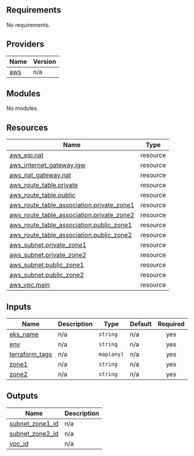 <!-- BEGIN_TF_DOCS -->
## Requirements

No requirements.

## Providers

| Name | Version |
|------|---------|
| <a name="provider_aws"></a> [aws](#provider\_aws) | n/a |

## Modules

No modules.

## Resources

| Name | Type |
|------|------|
| [aws_eip.nat](https://registry.terraform.io/providers/hashicorp/aws/latest/docs/resources/eip) | resource |
| [aws_internet_gateway.igw](https://registry.terraform.io/providers/hashicorp/aws/latest/docs/resources/internet_gateway) | resource |
| [aws_nat_gateway.nat](https://registry.terraform.io/providers/hashicorp/aws/latest/docs/resources/nat_gateway) | resource |
| [aws_route_table.private](https://registry.terraform.io/providers/hashicorp/aws/latest/docs/resources/route_table) | resource |
| [aws_route_table.public](https://registry.terraform.io/providers/hashicorp/aws/latest/docs/resources/route_table) | resource |
| [aws_route_table_association.private_zone1](https://registry.terraform.io/providers/hashicorp/aws/latest/docs/resources/route_table_association) | resource |
| [aws_route_table_association.private_zone2](https://registry.terraform.io/providers/hashicorp/aws/latest/docs/resources/route_table_association) | resource |
| [aws_route_table_association.public_zone1](https://registry.terraform.io/providers/hashicorp/aws/latest/docs/resources/route_table_association) | resource |
| [aws_route_table_association.public_zone2](https://registry.terraform.io/providers/hashicorp/aws/latest/docs/resources/route_table_association) | resource |
| [aws_subnet.private_zone1](https://registry.terraform.io/providers/hashicorp/aws/latest/docs/resources/subnet) | resource |
| [aws_subnet.private_zone2](https://registry.terraform.io/providers/hashicorp/aws/latest/docs/resources/subnet) | resource |
| [aws_subnet.public_zone1](https://registry.terraform.io/providers/hashicorp/aws/latest/docs/resources/subnet) | resource |
| [aws_subnet.public_zone2](https://registry.terraform.io/providers/hashicorp/aws/latest/docs/resources/subnet) | resource |
| [aws_vpc.main](https://registry.terraform.io/providers/hashicorp/aws/latest/docs/resources/vpc) | resource |

## Inputs

| Name | Description | Type | Default | Required |
|------|-------------|------|---------|:--------:|
| <a name="input_eks_name"></a> [eks\_name](#input\_eks\_name) | n/a | `string` | n/a | yes |
| <a name="input_env"></a> [env](#input\_env) | n/a | `string` | n/a | yes |
| <a name="input_terraform_tags"></a> [terraform\_tags](#input\_terraform\_tags) | n/a | `map(any)` | n/a | yes |
| <a name="input_zone1"></a> [zone1](#input\_zone1) | n/a | `string` | n/a | yes |
| <a name="input_zone2"></a> [zone2](#input\_zone2) | n/a | `string` | n/a | yes |

## Outputs

| Name | Description |
|------|-------------|
| <a name="output_subnet_zone1_id"></a> [subnet\_zone1\_id](#output\_subnet\_zone1\_id) | n/a |
| <a name="output_subnet_zone2_id"></a> [subnet\_zone2\_id](#output\_subnet\_zone2\_id) | n/a |
| <a name="output_vpc_id"></a> [vpc\_id](#output\_vpc\_id) | n/a |
<!-- END_TF_DOCS -->